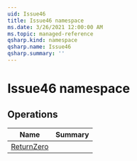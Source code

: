 ```yaml
---
uid: Issue46
title: Issue46 namespace
ms.date: 3/26/2021 12:00:00 AM
ms.topic: managed-reference
qsharp.kind: namespace
qsharp.name: Issue46
qsharp.summary: ''
---
```


# Issue46 namespace




<!-- summaries -->

## Operations

| Name | Summary |
|------|---------|
|[ReturnZero](xref:Issue46.ReturnZero) | |


<!-- /summaries -->
